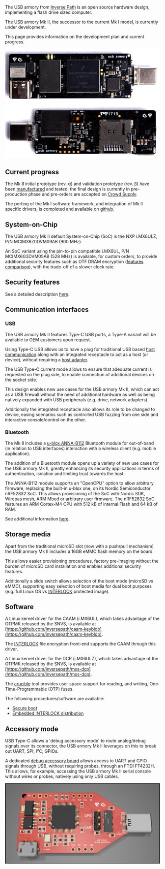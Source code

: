 The USB armory from [Inverse Path](https://inversepath.com) is an open source
hardware design, implementing a flash drive sized computer.

The USB armory Mk II, the successor to the current Mk I model, is currently
under development.

This page provides information on the development plan and current progress.

![Mk II Top](images/armory-mark-two-top.png)
![Mk II Bottom](images/armory-mark-two-bottom.png)

## Current progress

The Mk II initial prototype (rev. α) and validation prototype (rev. β) have been [manufactured](https://twitter.com/AndreaBarisani/status/1133263401826816000) and tested, the final design is currently in pre-production phase and pre-orders are accepted on [Crowd Supply](https://www.crowdsupply.com/f-secure/usb-armory-mk-ii).

The porting of the Mk I software framework, and integration of Mk II specific
drivers, is completed and available on [github](https://github.com/inversepath).

## System-on-Chip

The USB armory Mk II default System-on-Chip (SoC) is the NXP i.MX6ULZ, P/N MCIMX6Z0DVM09AB (900 MHz).

An SoC variant using the pin-to-pin compatible i.MX6UL, P/N MCIMX6G3DVM05AB (528
MHz) is available, for custom orders, to provide additional security features such as OTF DRAM
encryption ([features comparison](https://github.com/inversepath/usbarmory/wiki/Hardware-security-features-(Mk-II))),
with the trade-off of a slower clock rate.

## Security features

See a detailed description [here](https://github.com/inversepath/usbarmory/wiki/Hardware-security-features-(Mk-II)).

## Communication interfaces

### USB

The USB armory Mk II features Type-C USB ports, a Type-A variant will be
available to OEM customers upon request.

Using Type-C USB allows us to have a plug for traditional USB based
[host communication](https://github.com/inversepath/usbarmory/wiki/Host-communication)
along with an integrated receptacle to act as a host (or device), without requiring a
[host adapter](https://github.com/inversepath/usbarmory/wiki/Host-adapter).

The USB Type-C current mode allows to ensure that adequate current is
requested on the plug side, to enable connection of additional devices on the
socket side.

This design enables new use cases for the USB armory Mk II, which
can act as a USB firewall without the need of additional hardware as well as being
natively expanded with USB peripherals (e.g. drive, network adapters).

Additionally the integrated receptacle also allows its role to be changed to
device, easing scenarios such as controlled USB fuzzing from one side and
interactive console/control on the other.

### Bluetooth

The Mk II includes a [u-blox ANNA-B112](https://www.u-blox.com/en/product/anna-b112-module)
Bluetooth module for out-of-band (in relation to USB interfaces) interaction
with a wireless client (e.g. mobile application).

The addition of a Bluetooth module opens up a variety of new use cases for the
USB armory Mk II, greatly enhancing its security applications in terms of
authentication, isolation and limiting trust towards the host.

The ANNA-B112 module supports an "OpenCPU" option to allow arbitrary firmware,
replacing the built-in u-blox one, on its Nordic Semiconductor nRF52832 SoC.
This allows provisioning of the SoC with Nordic SDK, Wirepas mesh, ARM Mbed or
arbitrary user firmware. The nRF52832 SoC features an ARM Cortex-M4 CPU with
512 kB of internal Flash and 64 kB of RAM.

See additional information [here](https://github.com/inversepath/usbarmory/wiki/Bluetooth).

## Storage media

Apart from the traditional microSD slot (now with a push/pull mechanism) the
USB armory Mk II includes a 16GB eMMC flash memory on the board.

This allows easier provisioning procedures, factory pre-imaging without the
burden of microSD card installation and enables additional security features.

Additionally a slide switch allows selection of the boot mode (microSD vs
eMMC), supporting easy selection of boot media for dual boot purposes (e.g.
full Linux OS vs [INTERLOCK](https://github.com/inversepath/interlock)
protected image).

## Software

A Linux kernel driver for the CAAM (i.MX6UL), which takes advantage of the
OTPMK released by the SNVS, is available at
[https://github.com/inversepath/caam-keyblob](https://github.com/inversepath/caam-keyblob).

The [INTERLOCK](https://github.com/inversepath/interlock) file encryption
front-end supports the CAAM through this driver.

A Linux kernel driver for the DCP (i.MX6ULZ), which takes advantage of the
OTPMK released by the SNVS, is available at
[https://github.com/inversepath/mxs-dcp](https://github.com/inversepath/mxs-dcp).

The [crucible](https://github.com/inversepath/crucible) tool provides user
space support for reading, and writing, One-Time-Programmable (OTP) fuses.

The following procedures/software are available:

* [Secure boot](https://github.com/inversepath/usbarmory/wiki/Secure-boot-(Mk-II))
* [Embedded INTERLOCK distribution](https://github.com/inversepath/usbarmory/blob/master/software/buildroot/README-INTERLOCK-mark-two.md)

## Accessory mode

USB Type-C allows a 'debug accessory mode' to route analog/debug signals over
its connector, the USB armory Mk II leverages on this to break out UART, SPI,
I²C, GPIOs.

A dedicated [debug accessory board](https://github.com/inversepath/usbarmory/tree/master/hardware/mark-two-debug-accessory)
allows access to UART and GPIO signals through USB, without requiring probes,
through an FTDI FT4232H. This allows, for example, accessing the USB armory Mk
II serial console without wires or probes, natively using only USB cables.

![Mk II debug accessory](images/armory-mark-two-debug-accessory.png)
